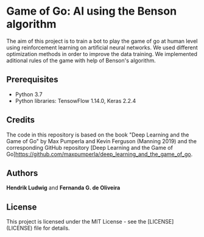 # Game of Go: AI using the Benson algorithm

The aim of this project is to train a bot to play the game of go at human level using reinforcement learning on artificial neural networks. We used different optimization methods in order to improve the data training. We implemented aditional rules of the game with help of Benson's algorithm. 

## Prerequisites

* Python 3.7
* Python libraries: TensowFlow 1.14.0, Keras 2.2.4

## Credits

The code in this repository is based on the book "Deep Learning and the Game of Go" by Max Pumperla and Kevin Ferguson (Manning 2019) and the corresponding GitHub repository [Deep Learning and the Game of Go]https://github.com/maxpumperla/deep_learning_and_the_game_of_go. 

## Authors
**Hendrik Ludwig** and **Fernanda G. de Oliveira**

## License

This project is licensed under the MIT License - see the [LICENSE] (LICENSE) file for details.